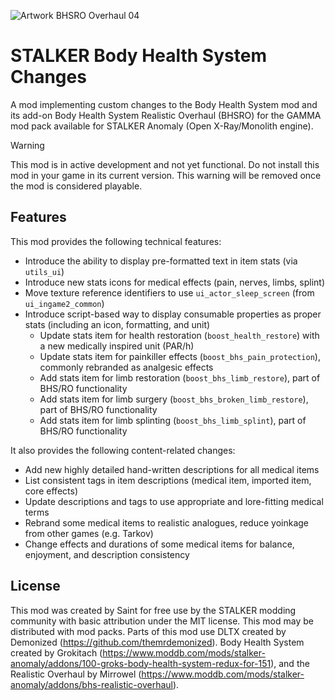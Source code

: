 ![Artwork BHSRO Overhaul 04](https://github.com/augustsaintfreytag/stalker-bhs-changes/assets/7656669/b7c084f4-1184-4ef8-a522-896a37c01a99)

# STALKER Body Health System Changes

A mod implementing custom changes to the Body Health System mod and its add-on Body Health System Realistic Overhaul (BHSRO) for the GAMMA mod pack available for STALKER Anomaly (Open X-Ray/Monolith engine).

> [!WARNING]
> This mod is in active development and not yet functional.
> Do not install this mod in your game in its current version.
> This warning will be removed once the mod is considered playable.

## Features

This mod provides the following technical features:

- Introduce the ability to display pre-formatted text in item stats (via `utils_ui`)
- Introduce new stats icons for medical effects (pain, nerves, limbs, splint)
- Move texture reference identifiers to use `ui_actor_sleep_screen` (from `ui_ingame2_common`)
- Introduce script-based way to display consumable properties as proper stats (including an icon, formatting, and unit)
  - Update stats item for health restoration (`boost_health_restore`) with a new medically inspired unit (PAR/h)
  - Update stats item for painkiller effects (`boost_bhs_pain_protection`), commonly rebranded as analgesic effects
  - Add stats item for limb restoration (`boost_bhs_limb_restore`), part of BHS/RO functionality
  - Add stats item for limb surgery (`boost_bhs_broken_limb_restore`), part of BHS/RO functionality
  - Add stats item for limb splinting (`boost_bhs_limb_splint`), part of BHS/RO functionality

It also provides the following content-related changes:

- Add new highly detailed hand-written descriptions for all medical items
- List consistent tags in item descriptions (medical item, imported item, core effects)
- Update descriptions and tags to use appropriate and lore-fitting medical terms
- Rebrand some medical items to realistic analogues, reduce yoinkage from other games (e.g. Tarkov)
- Change effects and durations of some medical items for balance, enjoyment, and description consistency

## License

This mod was created by Saint for free use by the STALKER modding community with basic attribution under the MIT license. This mod may be distributed with mod packs. Parts of this mod use DLTX created by Demonized (https://github.com/themrdemonized). Body Health System created by Grokitach (https://www.moddb.com/mods/stalker-anomaly/addons/100-groks-body-health-system-redux-for-151), and the Realistic Overhaul by Mirrowel (https://www.moddb.com/mods/stalker-anomaly/addons/bhs-realistic-overhaul).
